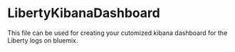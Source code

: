 # LibertyKibanaDashboard
This file can be used for creating your cutomized kibana dashboard for the Liberty logs on bluemix.
